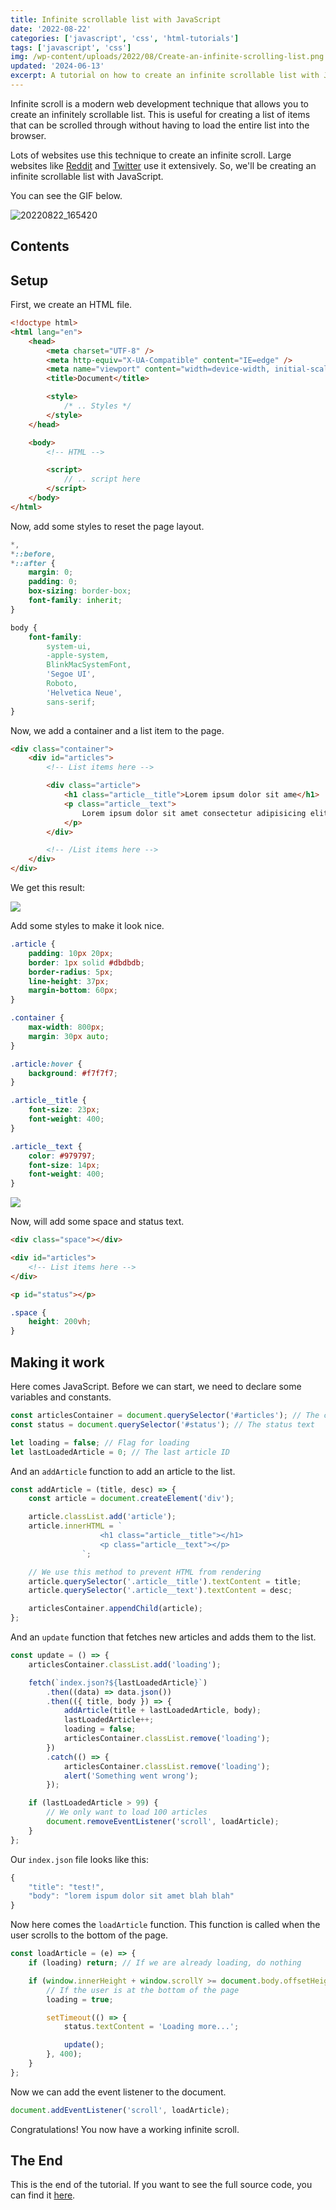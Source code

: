 ```yaml
---
title: Infinite scrollable list with JavaScript
date: '2022-08-22'
categories: ['javascript', 'css', 'html-tutorials']
tags: ['javascript', 'css']
img: /wp-content/uploads/2022/08/Create-an-infinite-scrolling-list.png
updated: '2024-06-13'
excerpt: A tutorial on how to create an infinite scrollable list with JavaScript.
---
```


Infinite scroll is a modern web development technique that allows you to create an infinitely scrollable list.
This is useful for creating a list of items that can be scrolled through without having to load the entire list into the browser.

Lots of websites use this technique to create an infinite scroll. Large websites like [Reddit](https://www.reddit.com) and [Twitter](https://twitter.com) use it extensively. So, we'll be creating an infinite scrollable list with JavaScript.

You can see the GIF below.

![20220822_165420](https://user-images.githubusercontent.com/76736580/185910340-06feb2b7-acf4-4a0d-927f-14b70f098457.gif)

## Contents

## Setup

First, we create an HTML file.

```html
<!doctype html>
<html lang="en">
	<head>
		<meta charset="UTF-8" />
		<meta http-equiv="X-UA-Compatible" content="IE=edge" />
		<meta name="viewport" content="width=device-width, initial-scale=1.0" />
		<title>Document</title>

		<style>
			/* .. Styles */
		</style>
	</head>

	<body>
		<!-- HTML -->

		<script>
			// .. script here
		</script>
	</body>
</html>
```

Now, add some styles to reset the page layout.

```css
*,
*::before,
*::after {
	margin: 0;
	padding: 0;
	box-sizing: border-box;
	font-family: inherit;
}

body {
	font-family:
		system-ui,
		-apple-system,
		BlinkMacSystemFont,
		'Segoe UI',
		Roboto,
		'Helvetica Neue',
		sans-serif;
}
```

Now, we add a container and a list item to the page.

```html
<div class="container">
	<div id="articles">
		<!-- List items here -->

		<div class="article">
			<h1 class="article__title">Lorem ipsum dolor sit ame</h1>
			<p class="article__text">
				Lorem ipsum dolor sit amet consectetur adipisicing elit. Quisquam, quidem.
			</p>
		</div>

		<!-- /List items here -->
	</div>
</div>
```

We get this result:

![](https://user-images.githubusercontent.com/76736580/185913214-853f5462-8d90-4e7b-8884-3ffbb20d009c.png)

Add some styles to make it look nice.

```css
.article {
	padding: 10px 20px;
	border: 1px solid #dbdbdb;
	border-radius: 5px;
	line-height: 37px;
	margin-bottom: 60px;
}

.container {
	max-width: 800px;
	margin: 30px auto;
}

.article:hover {
	background: #f7f7f7;
}

.article__title {
	font-size: 23px;
	font-weight: 400;
}

.article__text {
	color: #979797;
	font-size: 14px;
	font-weight: 400;
}
```

![](https://user-images.githubusercontent.com/76736580/185913830-2a5d1921-1bc5-479d-8e09-89b5c1557162.png)

Now, will add some space and status text.

```html
<div class="space"></div>

<div id="articles">
	<!-- List items here -->
</div>

<p id="status"></p>
```

```css
.space {
	height: 200vh;
}
```

## Making it work

Here comes JavaScript. Before we can start, we need to declare some variables and constants.

```js
const articlesContainer = document.querySelector('#articles'); // The container for the articles
const status = document.querySelector('#status'); // The status text

let loading = false; // Flag for loading
let lastLoadedArticle = 0; // The last article ID
```

And an `addArticle` function to add an article to the list.

```js
const addArticle = (title, desc) => {
	const article = document.createElement('div');

	article.classList.add('article');
	article.innerHTML = `
					<h1 class="article__title"></h1>
					<p class="article__text"></p>
				`;

	// We use this method to prevent HTML from rendering
	article.querySelector('.article__title').textContent = title;
	article.querySelector('.article__text').textContent = desc;

	articlesContainer.appendChild(article);
};
```

And an `update` function that fetches new articles and adds them to the list.

```js
const update = () => {
	articlesContainer.classList.add('loading');

	fetch(`index.json?${lastLoadedArticle}`)
		.then((data) => data.json())
		.then(({ title, body }) => {
			addArticle(title + lastLoadedArticle, body);
			lastLoadedArticle++;
			loading = false;
			articlesContainer.classList.remove('loading');
		})
		.catch(() => {
			articlesContainer.classList.remove('loading');
			alert('Something went wrong');
		});

	if (lastLoadedArticle > 99) {
		// We only want to load 100 articles
		document.removeEventListener('scroll', loadArticle);
	}
};
```

Our `index.json` file looks like this:

```js
{
    "title": "test!",
    "body": "lorem ispum dolor sit amet blah blah"
}
```

Now here comes the `loadArticle` function. This function is called when the user scrolls to the bottom of the page.

```js
const loadArticle = (e) => {
	if (loading) return; // If we are already loading, do nothing

	if (window.innerHeight + window.scrollY >= document.body.offsetHeight) {
		// If the user is at the bottom of the page
		loading = true;

		setTimeout(() => {
			status.textContent = 'Loading more...';

			update();
		}, 400);
	}
};
```

Now we can add the event listener to the document.

```js
document.addEventListener('scroll', loadArticle);
```

Congratulations! You now have a working infinite scroll.

## The End

This is the end of the tutorial. If you want to see the full source code, you can find it [here](https://gist.github.com/Posandu/c72f022e2f7bc9df3a570a65a4417e18).
